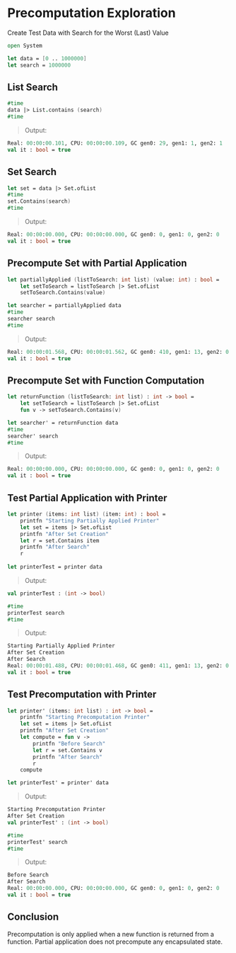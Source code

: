 # Precomputation Exploration

Create Test Data with Search for the Worst (Last) Value

```fsharp
open System

let data = [0 .. 1000000]
let search = 1000000
```


## List Search

```fsharp
#time
data |> List.contains (search)
#time
```


> Output:
```fsharp
Real: 00:00:00.101, CPU: 00:00:00.109, GC gen0: 29, gen1: 1, gen2: 1
val it : bool = true
```



## Set Search

```fsharp
let set = data |> Set.ofList
#time
set.Contains(search)
#time
```


> Output:
```fsharp
Real: 00:00:00.000, CPU: 00:00:00.000, GC gen0: 0, gen1: 0, gen2: 0
val it : bool = true
```



## Precompute Set with Partial Application


```fsharp
let partiallyApplied (listToSearch: int list) (value: int) : bool = 
    let setToSearch = listToSearch |> Set.ofList
    setToSearch.Contains(value)

let searcher = partiallyApplied data
#time
searcher search
#time
```


> Output:
```fsharp
Real: 00:00:01.568, CPU: 00:00:01.562, GC gen0: 410, gen1: 13, gen2: 0
val it : bool = true
```



## Precompute Set with Function Computation


```fsharp
let returnFunction (listToSearch: int list) : int -> bool =
    let setToSearch = listToSearch |> Set.ofList
    fun v -> setToSearch.Contains(v)

let searcher' = returnFunction data
#time
searcher' search
#time
```


> Output:
```fsharp
Real: 00:00:00.000, CPU: 00:00:00.000, GC gen0: 0, gen1: 0, gen2: 0
val it : bool = true
```



## Test Partial Application with Printer


```fsharp
let printer (items: int list) (item: int) : bool =
    printfn "Starting Partially Applied Printer"
    let set = items |> Set.ofList
    printfn "After Set Creation"
    let r = set.Contains item
    printfn "After Search"
    r
    
let printerTest = printer data
```

> Output:
```fsharp
val printerTest : (int -> bool)
```


```fsharp
#time
printerTest search
#time
```


> Output:
```fsharp
Starting Partially Applied Printer
After Set Creation
After Search
Real: 00:00:01.488, CPU: 00:00:01.468, GC gen0: 411, gen1: 13, gen2: 0
val it : bool = true
```



## Test Precomputation with Printer


```fsharp
let printer' (items: int list) : int -> bool =
    printfn "Starting Precomputation Printer"
    let set = items |> Set.ofList
    printfn "After Set Creation"
    let compute = fun v -> 
        printfn "Before Search"
        let r = set.Contains v
        printfn "After Search"
        r
    compute

let printerTest' = printer' data
```


> Output:
```fsharp
Starting Precomputation Printer
After Set Creation
val printerTest' : (int -> bool)
```


```fsharp
#time
printerTest' search
#time
```


> Output:
```fsharp
Before Search
After Search
Real: 00:00:00.000, CPU: 00:00:00.000, GC gen0: 0, gen1: 0, gen2: 0
val it : bool = true
```



## Conclusion

Precomputation is only applied when a new function is returned from a function.  Partial application does not precompute any encapsulated state.

